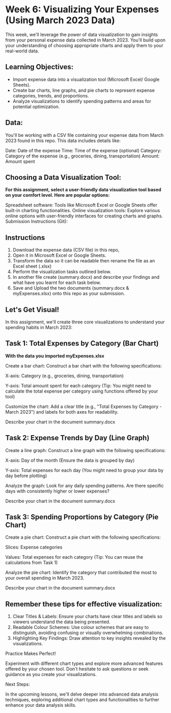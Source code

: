 # Week 6: Visualizing Your Expenses (Using March 2023 Data)

This week, we'll leverage the power of data visualization to gain insights from your personal expense data collected in March 2023. You'll build upon your understanding of choosing appropriate charts and apply them to your real-world data.

## Learning Objectives:

* Import expense data into a visualization tool (Microsoft Excel/ Google Sheets).
* Create bar charts, line graphs, and pie charts to represent expense categories, trends, and proportions.
* Analyze visualizations to identify spending patterns and areas for potential optimization.

## Data:

You'll be working with a CSV file containing your expense data from March 2023 found in this repo. This data includes details like:

Date: Date of the expense
Time: Time of the expense (optional)
Category: Category of the expense (e.g., groceries, dining, transportation)
Amount: Amount spent

## Choosing a Data Visualization Tool:

**For this assignment, select a user-friendly data visualization tool based on your comfort level. Here are popular options:**

Spreadsheet software: Tools like Microsoft Excel or Google Sheets offer built-in charting functionalities.
Online visualization tools: Explore various online options with user-friendly interfaces for creating charts and graphs.
Submission Instructions (Git):

## Instructions

1. Download the expense data (CSV file) in this repo, 
2. Open it in Microsoft Excel or Google Sheets.
3. Transform the data so it can be readable then rename the file as an Excel sheet (.xlsx)
4. Perform the visualization tasks outlined below.
5. In another file create (summary.docx) and describe your findings and what have you learnt for each task below. 
6. Save and Upload the two documents (summary.docx & myExpenses.xlsx) onto this repo as your submission.

## Let's Get Visual!

In this assignment, we'll create three core visualizations to understand your spending habits in March 2023:

## Task 1: Total Expenses by Category (Bar Chart)

**With the data you imported myExpenses.xlsx**

Create a bar chart: Construct a bar chart with the following specifications:

X-axis: Category (e.g., groceries, dining, transportation)

Y-axis: Total amount spent for each category (Tip: You might need to calculate the total expense per category using functions offered by your tool)

Customize the chart: Add a clear title (e.g., "Total Expenses by Category - March 2023") and labels for both axes for readability.

Describe your chart in the document summary.docx

## Task 2: Expense Trends by Day (Line Graph)

Create a line graph: Construct a line graph with the following specifications:

X-axis: Day of the month (Ensure the data is grouped by day)

Y-axis: Total expenses for each day (You might need to group your data by day before plotting)

Analyze the graph: Look for any daily spending patterns. Are there specific days with consistently higher or lower expenses?

Describe your chart in the document summary.docx

## Task 3: Spending Proportions by Category (Pie Chart)

Create a pie chart: Construct a pie chart with the following specifications:

Slices: Expense categories

Values: Total expenses for each category (Tip: You can reuse the calculations from Task 1)

Analyze the pie chart: Identify the category that contributed the most to your overall spending in March 2023.

Describe your chart in the document summary.docx

## Remember these tips for effective visualization:

1. Clear Titles & Labels: Ensure your charts have clear titles and labels so viewers understand the data being presented.
2. Readable Colour Schemes: Use colour schemes that are easy to distinguish, avoiding confusing or visually overwhelming combinations.
3. Highlighting Key Findings: Draw attention to key insights revealed by the visualizations.

Practice Makes Perfect!

Experiment with different chart types and explore more advanced features offered by your chosen tool. Don't hesitate to ask questions or seek guidance as you create your visualizations.

Next Steps:

In the upcoming lessons, we'll delve deeper into advanced data analysis techniques, exploring additional chart types and functionalities to further enhance your data analysis skills.

